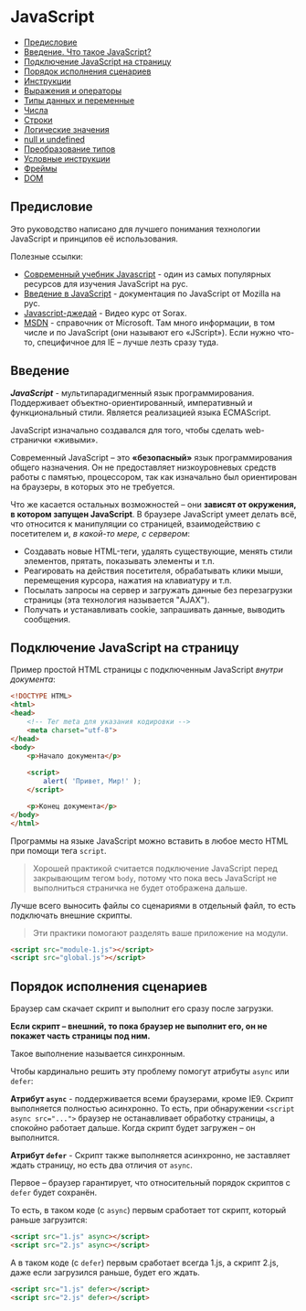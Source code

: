 # JavaScript

- [Предисловие]()
- [Введение. Что такое JavaScript?]()
- [Подключение JavaScript на страницу]()
- [Порядок исполнения сценариев]()
- [Инструкции]()
- [Выражения и операторы]()
- [Типы данных и переменные]()
- [Числа]()
- [Строки]()
- [Логические значения]()
- [null и undefined]()
- [Преобразование типов]()
- [Условные инструкции]()
- [Фреймы]()
- [DOM]()

## Предисловие

Это руководство написано для лучшего понимания технологии JavaScript и принципов её использования.

Полезные ссылки:
- [Современный учебник Javascript](http://learn.javascript.ru/) - один из самых популярных ресурсов для изучения JavaScript на рус.
- [Введение в JavaScript](https://developer.mozilla.org/ru/docs/Web/JavaScript/Guide/Введение_в_JavaScript) - документация по JavaScript от Mozilla на рус.
- [Javascript-джедай](https://www.youtube.com/watch?v=H6G63NKRSi8&list=PL363QX7S8MfSxcHzvkNEqMYbOyhLeWwem) - Видео курс от Sorax.
- [MSDN](http://msdn.microsoft.com/) - справочник от Microsoft. Там много информации, в том числе и по JavaScript (они называют его «JScript»). Если нужно что-то, специфичное для IE – лучше лезть сразу туда.

## Введение

***JavaScript*** -  мультипарадигменный язык программирования. Поддерживает объектно-ориентированный, императивный и функциональный стили. Является реализацией языка ECMAScript.

JavaScript изначально создавался для того, чтобы сделать web-странички «живыми».

Современный JavaScript – это **«безопасный»** язык программирования общего назначения. Он не предоставляет низкоуровневых средств работы с памятью, процессором, так как изначально был ориентирован на браузеры, в которых это не требуется.

Что же касается остальных возможностей – они **зависят от окружения, в котором запущен JavaScript**. В браузере JavaScript умеет делать всё, что относится к манипуляции со страницей, взаимодействию с посетителем и, _в какой-то мере, с сервером_:

- Создавать новые HTML-теги, удалять существующие, менять стили элементов, прятать, показывать элементы и т.п.
- Реагировать на действия посетителя, обрабатывать клики мыши, перемещения курсора, нажатия на клавиатуру и т.п.
- Посылать запросы на сервер и загружать данные без перезагрузки страницы (эта технология называется "AJAX").
- Получать и устанавливать cookie, запрашивать данные, выводить сообщения.

## Подключение JavaScript на страницу

Пример простой HTML страницы с подключенным JavaScript _внутри документа_:

```html
<!DOCTYPE HTML>
<html>
<head>
    <!-- Тег meta для указания кодировки -->
    <meta charset="utf-8">
</head>
<body>
    <p>Начало документа</p>
    
    <script>
        alert( 'Привет, Мир!' );
    </script>

    <p>Конец документа</p>
</body>
</html>
```

Программы на языке JavaScript можно вставить в любое место HTML при помощи тега `script`.

> Хорошей практикой считается подключение JavaScript перед закрывающим тегом `body`, потому что пока весь JavaScript не выполниться страничка не будет отображена дальше.

Лучше всего выносить файлы со сценариями в отдельный файл, то есть подключать внешние скрипты.

> Эти практики помогают разделять ваше приложение на модули.

```html
<script src="module-1.js"></script>
<script src="global.js"></script>
```

## Порядок исполнения сценариев

Браузер сам скачает скрипт и выполнит его сразу после загрузки.

**Если скрипт – внешний, то пока браузер не выполнит его, он не покажет часть страницы под ним.**

Такое выполнение называется синхронным.

Чтобы кардинально решить эту проблему помогут атрибуты `async` или `defer`:

**Атрибут `async`** - поддерживается всеми браузерами, кроме IE9. Скрипт выполняется полностью асинхронно. То есть, при обнаружении `<script async src="...">` браузер не останавливает обработку страницы, а спокойно работает дальше. Когда скрипт будет загружен – он выполнится.

**Атрибут `defer`** - Скрипт также выполняется асинхронно, не заставляет ждать страницу, но есть два отличия от `async`.

Первое – браузер гарантирует, что относительный порядок скриптов с `defer` будет сохранён.

То есть, в таком коде (с `async`) первым сработает тот скрипт, который раньше загрузится:

```html
<script src="1.js" async></script>
<script src="2.js" async></script>
```

А в таком коде (с `defer`) первым сработает всегда 1.js, а скрипт 2.js, даже если загрузился раньше, будет его ждать.

```html
<script src="1.js" defer></script>
<script src="2.js" defer></script>
```

